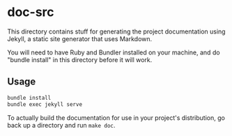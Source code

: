 # doc-src

This directory contains stuff for generating the project documentation using Jekyll, a static site generator that uses Markdown.

You will need to have Ruby and Bundler installed on your machine, and do "bundle install" in this directory before it will work.

## Usage

```bash
bundle install
bundle exec jekyll serve
```

To actually build the documentation for use in your project's distribution, go back up a directory and run `make doc`.
